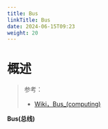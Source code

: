 ```yaml
---
title: Bus
linkTitle: Bus
date: 2024-06-15T09:23
weight: 20
---
```


# 概述

> 参考：
>
> - [Wiki，Bus_(computing)](https://en.wikipedia.org/wiki/Bus_(computing))

**Bus(总线)**